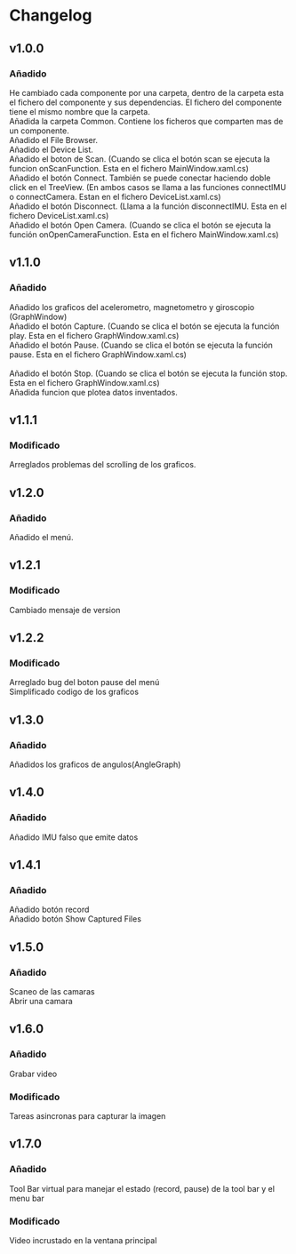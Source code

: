# Changelog
## v1.0.0
### Añadido
He cambiado cada componente por una carpeta, dentro de la carpeta esta el fichero del componente y sus dependencias. El fichero del componente tiene el mismo nombre que la carpeta.<br/>
Añadida la carpeta Common. Contiene los ficheros que comparten mas de un componente.<br/>
Añadido el File Browser.<br/>
Añadido el Device List.<br/> 
Añadido el boton de Scan. (Cuando se clica el botón scan se ejecuta la funcion onScanFunction. Esta en el fichero MainWindow.xaml.cs)<br/>
Añadido el botón Connect. También se puede conectar haciendo doble click en el TreeView. (En ambos casos se llama a las funciones connectIMU o connectCamera. Estan en el fichero DeviceList.xaml.cs)<br/>
Añadido el botón Disconnect. (Llama a la función disconnectIMU. Esta en el fichero DeviceList.xaml.cs)<br/>
Añadido el botón Open Camera. (Cuando se clica el botón se ejecuta la función onOpenCameraFunction. Esta en el fichero MainWindow.xaml.cs)<br/>
## v1.1.0
### Añadido
Añadido los graficos del acelerometro, magnetometro y giroscopio (GraphWindow)<br/>
Añadido el botón Capture. (Cuando se clica el botón se ejecuta la función play. Esta en el fichero GraphWindow.xaml.cs)<br/>
Añadido el botón Pause.  (Cuando se clica el botón se ejecuta la función pause. Esta en el fichero GraphWindow.xaml.cs)<br/>  
Añadido el botón Stop.  (Cuando se clica el botón se ejecuta la función stop. Esta en el fichero GraphWindow.xaml.cs)<br/>
Añadida funcion que plotea datos inventados. <br/>
## v1.1.1
### Modificado
Arreglados problemas del scrolling de los graficos.<br/>
## v1.2.0
### Añadido
Añadido el menú.<br/>
## v1.2.1
### Modificado
Cambiado mensaje de version<br/>
## v1.2.2
### Modificado
Arreglado bug del boton pause del menú<br/>
Simplificado codigo de los graficos<br/>
## v1.3.0
### Añadido
Añadidos los graficos de angulos(AngleGraph)<br/>
## v1.4.0
### Añadido
Añadido IMU falso que emite datos<br/>
## v1.4.1
### Añadido
Añadido botón record<br/>
Añadido botón Show Captured Files<br/>
## v1.5.0
### Añadido
Scaneo de las camaras<br/>
Abrir una camara<br/>
## v1.6.0
### Añadido
Grabar video<br/>
### Modificado
Tareas asincronas para capturar la imagen<br/>
## v1.7.0
### Añadido
Tool Bar virtual para manejar el estado (record, pause) de la tool bar y el menu bar<br/>
### Modificado
Video incrustado en la ventana principal<br/>